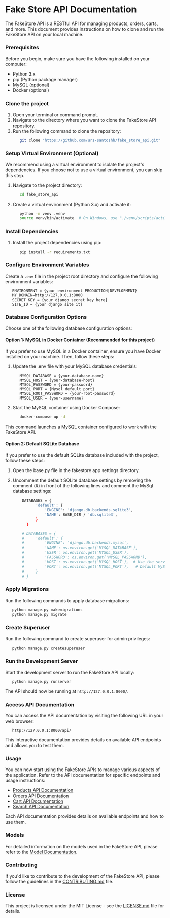 # Fake Store API Documentation

The FakeStore API is a RESTful API for managing products, orders, carts, and more. This document provides instructions on how to clone and run the FakeStore API on your local machine.

### Prerequisites

Before you begin, make sure you have the following installed on your computer:

- Python 3.x
- pip (Python package manager)
- MySQL (optional)
- Docker (optional)

### Clone the project

1. Open your terminal or command prompt.
2. Navigate to the directory where you want to clone the FakeStore API repository.
3. Run the following command to clone the repository:
   ```bash
      git clone "https://github.com/urs-santoshh/fake_store_api.git"
   ```

### Setup Virtual Environment (Optional)

We recommend using a virtual environment to isolate the project's dependencies. If you choose not to use a virtual environment, you can skip this step.

1. Navigate to the project directory:
   ```bash
      cd fake_store_api
   ```
2. Create a virtual environment (Python 3.x) and activate it:
   ```bash
      python -m venv .venv
      source venv/bin/activate  # On Windows, use "./venv/scripts/activate"
   ```

### Install Dependencies

1. Install the project dependencies using pip:
   ```bash
      pip install -r requirements.txt
   ```

### Configure Environment Variables

Create a `.env` file in the project root directory and configure the following environment variables:

   ```env
      ENVIRONMENT = {your environment PRODUCTION|DEVELOPMENT}
      MY_DOMAIN=http://127.0.0.1:8000
      SECRET_KEY = {your django secret key here}
      SITE_ID = {your django site it}
   ```

### Database Configuration Options

Choose one of the following database configuration options:

#### Option 1: MySQL in Docker Container (Recommended for this project)

If you prefer to use MySQL in a Docker container, ensure you have Docker installed on your machine. Then, follow these steps:

1. Update the .env file with your MySQL database credentials:
   ```env
      MYSQL_DATABASE = {your-database-name}
      MYSQL_HOST = {your-database-host}
      MYSQL_PASSWORD = {your-password}
      MYSQL_PORT = {Mysql default port}
      MYSQL_ROOT_PASSWORD = {your-root-password}
      MYSQL_USER = {your-username}
   ```
2. Start the MySQL container using Docker Compose:

   ```bash
      docker-compose up -d
   ```

This command launches a MySQL container configured to work with the FakeStore API.

#### Option 2: Default SQLite Database

If you prefer to use the default SQLite database included with the project, follow these steps:

1. Open the base.py file in the fakestore app settings directory.
2. Uncomment the default SQLite database settings by removing the comment (#) in front of the following lines and comment the MySql database settings:

   ```bash
       DATABASES = {
             'default': {
                 'ENGINE': 'django.db.backends.sqlite3',
                 'NAME': BASE_DIR / 'db.sqlite3',
             }
         }
   
       # DATABASES = {
       #     'default': {
       #         'ENGINE': 'django.db.backends.mysql',
       #         'NAME': os.environ.get('MYSQL_DATABASE'),
       #         'USER': os.environ.get('MYSQL_USER'),
       #         'PASSWORD': os.environ.get('MYSQL_PASSWORD'),
       #         'HOST': os.environ.get('MYSQL_HOST'),  # Use the service name defined in your Docker Compose file in production
       #         'PORT': os.environ.get('MYSQL_PORT'),   # Default MySQL port
       #     }
       # }
   ```

### Apply Migrations

Run the following commands to apply database migrations:

   ```bash
      python manage.py makemigrations
      python manage.py migrate
   ```

### Create Superuser

Run the following command to create superuser for admin privileges:

   ```bash
      python manage.py createsuperuser
   ```


### Run the Development Server

Start the development server to run the FakeStore API locally:

   ```bash
      python manage.py runserver
   ```

The API should now be running at `http://127.0.0.1:8000/`.


### Access API Documentation

You can access the API documentation by visiting the following URL in your web browser:

   ```
      http://127.0.0.1:8000/api/
   ```

This interactive documentation provides details on available API endpoints and allows you to test them.

### Usage

You can now start using the FakeStore APIs to manage various aspects of the application. Refer to the API documentation for specific endpoints and usage instructions:

- [Products API Documentation](/docs/products/README.md)
- [Orders API Documentation](/docs/orders/README.md)
- [Cart API Documentation](/docs/carts/README.md)
- [Search API Documentation](/docs/search/README.md)

Each API documentation provides details on available endpoints and how to use them.


### Models
For detailed information on the models used in the FakeStore API, please refer to the [Model Documentation](/docs/README.md).

### Contributing

If you'd like to contribute to the development of the FakeStore API, please follow the guidelines in the [CONTRIBUTING.md](/docs/CONTRIBUTING.md) file.

### License

This project is licensed under the MIT License - see the [LICENSE.md](/docs/LICENSE.md) file for details.

